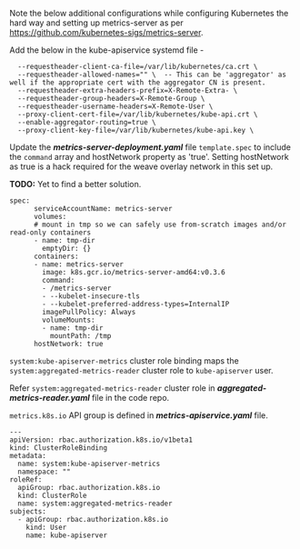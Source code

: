 Note the below additional configurations while configuring Kubernetes the hard way and setting up metrics-server as per https://github.com/kubernetes-sigs/metrics-server.

Add the below in the kube-apiservice systemd file -

```
  --requestheader-client-ca-file=/var/lib/kubernetes/ca.crt \
  --requestheader-allowed-names="" \  -- This can be 'aggregator' as well if the appropriate cert with the aggregator CN is present.
  --requestheader-extra-headers-prefix=X-Remote-Extra- \
  --requestheader-group-headers=X-Remote-Group \
  --requestheader-username-headers=X-Remote-User \
  --proxy-client-cert-file=/var/lib/kubernetes/kube-api.crt \
  --enable-aggregator-routing=true \
  --proxy-client-key-file=/var/lib/kubernetes/kube-api.key \
```

Update the ***metrics-server-deployment.yaml*** file ```template.spec``` to include the ```command``` array and hostNetwork property as 'true'. Setting hostNetwork as true is a hack required for the weave overlay network in this set up.

**TODO:** Yet to find a better solution.

```
spec:
      serviceAccountName: metrics-server
      volumes:
      # mount in tmp so we can safely use from-scratch images and/or read-only containers
      - name: tmp-dir
        emptyDir: {}
      containers:
      - name: metrics-server
        image: k8s.gcr.io/metrics-server-amd64:v0.3.6
        command:
        - /metrics-server
        - --kubelet-insecure-tls
        - --kubelet-preferred-address-types=InternalIP
        imagePullPolicy: Always
        volumeMounts:
        - name: tmp-dir
          mountPath: /tmp
      hostNetwork: true
```

```system:kube-apiserver-metrics``` cluster role binding maps the ```system:aggregated-metrics-reader``` cluster role to ```kube-apiserver``` user.  

Refer ```system:aggregated-metrics-reader``` cluster role in ***aggregated-metrics-reader.yaml*** file in the code repo.

```metrics.k8s.io``` API group is defined in ***metrics-apiservice.yaml*** file.

```
---
apiVersion: rbac.authorization.k8s.io/v1beta1
kind: ClusterRoleBinding
metadata:
  name: system:kube-apiserver-metrics
  namespace: ""
roleRef:
  apiGroup: rbac.authorization.k8s.io
  kind: ClusterRole
  name: system:aggregated-metrics-reader
subjects:
  - apiGroup: rbac.authorization.k8s.io
    kind: User
    name: kube-apiserver
 ```
